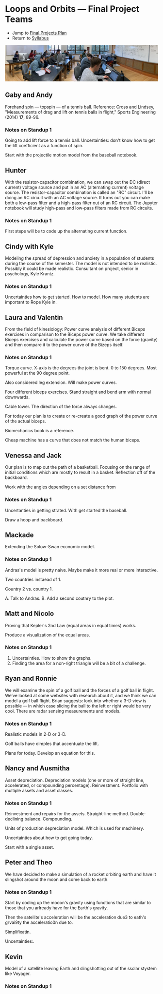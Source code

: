 # Loops and Orbits &mdash; Final Project Teams

* Jump to [Final Projects Plan](./plan.md)
* Return to [Syllabus](http://physics.stmarys-ca.edu/faculty/brianhill/courses/Jan033/20J/index.html)

![Teams at Work](./TeamsAtWork-2020-01-27.jpeg)

## Gaby and Andy

Forehand spin &mdash; topspin &mdash; of a tennis ball. Reference: Cross and Lindsey, "Measurements of drag and lift on tennis balls in flight," Sports Engineering (2014) **17**, 89-96.

### Notes on Standup 1

Going to add lift force to a tennis ball. Uncertainties: don't know how to get the lift coefficient as a function of spin.

Start with the projectile motion model from the baseball notebook.

## Hunter

With the resistor-capacitor combination, we can swap out the DC (direct current) voltage source and put in an AC (alternating current) voltage source. The resistor-capacitor combination is called an "RC" circuit. I'll be doing an RC circuit with an AC voltage source. It turns out you can make both a low-pass filter and a high-pass filter out of an RC circuit. The Jupyter notebook will study high-pass and low-pass filters made from RC circuits.

### Notes on Standup 1

First steps will be to code up the alternating current function.

## Cindy with Kyle

Modeling the spread of depression and anxiety in a population of students during the course of the semester. The model is not intended to be realistic. Possibly it could be made realistic. Consultant on project, senior in psychology, Kyle Krantz.

### Notes on Standup 1

Uncertainties how to get started. How to model. How many students are important to Rope Kyle in.

## Laura and Valentin

From the field of kinesiology: Power curve analysis of different Biceps exercises in comparison to the Biceps power curve. We take different Biceps exercises and calculate the power curve based on the force (gravity) and then compare it to the power curve of the Bizeps itself.

### Notes on Standup 1

Torque curve. X-axis is the degrees the joint is bent. 0 to 150 degrees. Most powerful at the 90 degree point.

Also considered leg extension. Will make power curves. 

Four different biceps exercises. Stand straight and bend arm with normal downwards.

Cable tower. The direction of the force always changes.

For today our plan is to create or re-create a good graph of the power curve of the actual biceps.

Biomechanics book is a reference.

Cheap machine has a curve that does not match the human biceps.

## Venessa and Jack

Our plan is to map out the path of a basketball. Focusing on the range of initial conditions which are mostly to result in a basket. Reflection off of the backboard.

Work with the angles depending on a set distance from 

### Notes on Standup 1

Uncertanties in getting strated. With get started the baseball.

Draw a hoop and backboard.

## Mackade

Extending the Solow-Swan economic model.

### Notes on Standup 1

Andras's model is pretty naive. Maybe make it more real or more interactive.

Two countries instaead of 1.

Country 2 vs. country 1.

A. Talk to Andras.
B. Add a second coutnry to the plot.

## Matt and Nicolo

Proving that Kepler's 2nd Law (equal areas in equal times) works.

Produce a visualization of the equal areas.

### Notes on Standup 1

1. Uncertainties. How to show the graphs.
2. Finding the area for a non-right triangle will be a bit of a challenge.

## Ryan and Ronnie

We will examine the spin of a golf ball and the forces of a golf ball in flight. We’ve looked at some websites with research about it, and we think we can model a golf ball flight. Brian suggests: look into whether a 3-D view is possible -- in which case slicing the ball to the left or right would be very cool. There are radar sensing measurements and models.

### Notes on Standup 1

Realistic models in 2-D or 3-D.

Golf balls have dimples that accentuate the lift.

Plans for today. Develop an equation for this.

## Nancy and Ausmitha

Asset depreciation. Depreciation models (one or more of straight line, accelerated, or compounding percentage). Reinvestment. Portfolio with multiple assets and asset classes.

### Notes on Standup 1

Reinvestment and repairs for the assets. Straight-line method. Double-declining balance. Compounding.

Units of production depreciation model. Which is used for machinery.

Uncertainties about how to get going today.

Start with a single asset.

## Peter and Theo

We have decided to make a simulation of a rocket orbiting earth and have it slingshot around the moon and come back to earth.

### Notes on Standup 1

Start by coding up the mooon's gravity using functions that are similar to those that you arlready have for the Earth's gravity.

Then the satellite's acceleration will be the acceleration due3 to eath's grvai9ty the acceleratio0n due to.

Simplifixatin.

Uncertainties:.

## Kevin

Model of a satellite leaving Earth and slingshotting out of the ssolar stystem like Voyager.

### Notes on Standup 1
